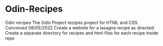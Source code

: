 # Odin-Recipes
Odin recipes
The Odin Project recipes project for HTML and CSS. Conceived 08/05/2022
Create a website for a lasagne recipe as directed
Create a separate directory for recipes and html files for each recipe inside repo
